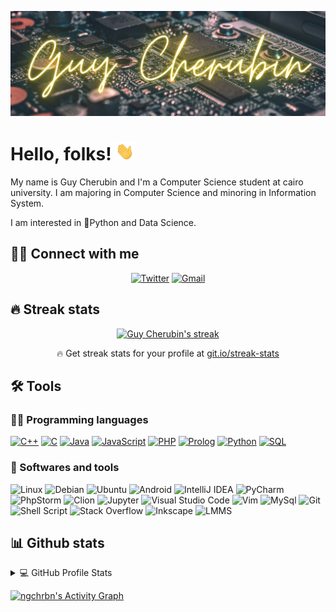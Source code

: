 [![Header](https://github.com/ngchrbn/ngchrbn/blob/main/images/header_2.png "Header")](https://guycherubin.tech/)


# Hello, folks! <img src="https://github.com/ngchrbn/ngchrbn/blob/main/images/wave.gif" width="30px">

My name is Guy Cherubin and I'm a Computer Science student at cairo university. I am majoring in Computer Science and minoring in Information System.

I am interested in 🐍Python and Data Science.

## 🙋‍♂️ Connect with me
<!-- Badges template - https://github.com/badges/shields -->
<p align="center">
  <a href="https://twitter.com/gchrbn"><img alt="Twitter" title="Twitter" src="https://img.shields.io/badge/-Twitter-1DA1F2?style=for-the-badge&logo=twitter&logoColor=white"/></a>
  <a href="mailto:ngchrbn@gmail.com">
    <img alt="Gmail" src="https://img.shields.io/badge/Gmail-D14836?style=for-the-badge&logo=gmail&logoColor=white" />
  </a>
  </p>
  
## 🔥 Streak stats
<!-- GitHub Readme Streak Stats - https://github.com/DenverCoder1/github-readme-streak-stats -->
<p align="center">
  <a href="https://github.com/DenverCoder1/github-readme-streak-stats">
    <img title="🔥 Get streak stats for your profile at git.io/streak-stats" alt="Guy Cherubin's streak" src="https://github-readme-streak-stats.herokuapp.com/?user=ngchrbn&theme=monokai-metallian&hide_border=true"/>
  </a>
  <p align="center">🔥 Get streak stats for your profile at <a href="https://git.io/streak-stats">git.io/streak-stats</a></p>
</p>

## 🛠️ Tools

### 👨‍💻 Programming languages
<p>
  <a href="https://github.com/search?q=user%ngchrbn+is%3Arepo+language%3Acpp"><img alt="C++" src="https://img.shields.io/badge/C++%20-%2300599C.svg?logo=c%2B%2B&logoColor=white"></a>
  <a href="https://github.com/search?q=user%ngchrbn+is%3Arepo+language%3Ac"><img alt="C" src="https://img.shields.io/badge/C%20-%232370ED.svg?logo=c&logoColor=white"></a>
  <a href="https://github.com/search?q=user%ngchrbn+is%3Arepo+language%3Ajava"><img alt="Java" src="https://img.shields.io/badge/Java-%23007396.svg?logo=java&logoColor=white"></a>
  <a href="https://github.com/search?q=user%ngchrbn+is%3Arepo+language%3Ajavascript"><img alt="JavaScript" src="https://img.shields.io/badge/JavaScript%20-%23F7DF1E.svg?logo=javascript&logoColor=black"></a>
  <a href="https://github.com/search?q=user%ngchrbn+is%3Arepo+language%3Aphp"><img alt="PHP" src="https://img.shields.io/badge/PHP-%23777BB4.svg?logo=php&logoColor=white"></a>
  <a href="https://github.com/search?q=user%ngchrbn+is%3Arepo+language%3Aprolog"><img alt="Prolog" src="https://img.shields.io/badge/Prolog-%23E61B23.svg?logo=tripadvisor&logoColor=white"></a>
  <a href="https://github.com/search?q=user%ngchrbn+is%3Arepo+language%3Apython"><img alt="Python" src="https://img.shields.io/badge/Python%20-%2314354C.svg?logo=python&logoColor=white"></a>
  <a href="https://github.com/search?q=user%ngchrbn+is%3Arepo+language%3Asql"><img alt="SQL" src="https://img.shields.io/badge/SQL%20-%23025E8C.svg?logo=amazon-dynamodb&logoColor=white"></a>
  </p>

### 🔧 Softwares and tools
<p>
  <img alt="Linux" src="https://img.shields.io/badge/Linux-FCC624?style=flat&logo=linux&logoColor=black">
  <img alt="Debian" src="https://img.shields.io/badge/Debian-D70A53?style=flat&logo=debian&logoColor=white" />
  <img alt="Ubuntu" src="https://img.shields.io/badge/Ubuntu-E95420?style=flat&logo=ubuntu&logoColor=white" />
  <img alt="Android" src="https://img.shields.io/badge/Android-3DDC84?style=flat&logo=android&logoColor=white" />
  
<img alt="IntelliJ IDEA" src="https://img.shields.io/badge/IntelliJIDEA-000000.svg?style=flat&logo=intellij-idea&logoColor=white"/>
<img alt="PyCharm" src="https://img.shields.io/badge/pycharm-143?style=flat&logo=pycharm&logoColor=black&color=black&labelColor=green"/>
<img alt="PhpStorm" src="https://img.shields.io/badge/phpstorm-143?style=flat&logo=phpstorm&logoColor=black&color=black&labelColor=darkorchid"/>
<img alt="Clion" src="https://img.shields.io/badge/clion-00000F.svg?style=flat&logo=clion&logoColor=white"/>
<img alt="Jupyter" src="https://img.shields.io/badge/Jupyter%20-%23F37626.svg?logo=Jupyter&logoColor=white">
<img alt="Visual Studio Code" src="https://img.shields.io/badge/Visual%20Studio%20Code-0078d7.svg?logo=visual-studio-code&logoColor=white">
<img alt="Vim" src="https://img.shields.io/badge/VIM-%2311AB00.svg?style=flat&logo=vim&logoColor=white"/>
<img alt="MySql" src="https://img.shields.io/badge/MySQL-00000F?style=flat&logo=mysql&logoColor=white"/>
<img alt="Git" src="https://img.shields.io/badge/Git%20-%23F05033.svg?logo=git&logoColor=white">
<img alt="Shell Script" src="https://img.shields.io/badge/Shell_Script-121011?style=flat&logo=gnu-bash&logoColor=white"/>
<img alt="Stack Overflow" src="https://img.shields.io/badge/-Stack%20Overflow-FE7A16?logo=stack-overflow&logoColor=white">
  
<img alt="Inkscape" src="https://img.shields.io/badge/Inkscape-000000?logo=Inkscape&logoColor=white">
<img alt="LMMS" src="https://img.shields.io/badge/Lmms-000000?logo=Lmms&logoColor=white">
<p>
  
## 📊 Github stats
  
<!-- https://github.com/anuraghazra/github-readme-stats -->
<details> 
  <summary>💻 GitHub Profile Stats</summary>
  <br/>
    <a href="https://github.com/anuraghazra/github-readme-stats"><img alt="ngchrbn's Github Stats" src="https://denvercoder1-github-readme-stats.vercel.app/api?username=ngchrbn&show_icons=true&count_private=true&theme=react&hide_border=true&bg_color=1F222E&title_color=F85D7F&icon_color=F8D866" /></a>
  <a href="https://github.com/anuraghazra/github-readme-stats"><img alt="ngchrbn's Top Languages" src="https://denvercoder1-github-readme-stats.vercel.app/api/top-langs/?username=ngchrbn&langs_count=8&layout=compact&theme=react&hide_border=true&bg_color=1F222E&title_color=F85D7F&icon_color=F8D866" /></a>
  <br/>
  <b>Note:</b> Top languages is only a metric of the languages my public code consists of and doesn't reflect experience or skill level.
</details>

 <!-- https://github.com/ashutosh00710/github-readme-activity-graph -->
<a href="https://github.com/ashutosh00710/github-readme-activity-graph"><img alt="ngchrbn's Activity Graph" src="https://activity-graph.herokuapp.com/graph?username=ngchrbn&bg_color=1F222E&color=F8D866&line=F85D7F&point=FFFFFF&hide_border=true" /></a>

